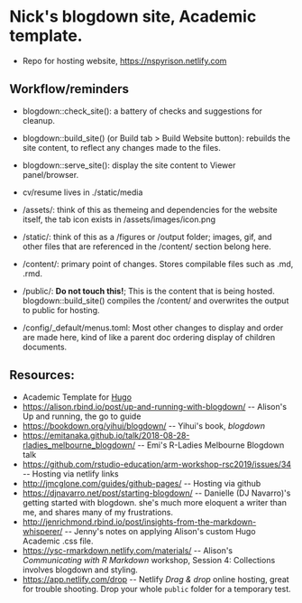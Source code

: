 # Nick's blogdown site, Academic template.

* Repo for hosting website, https://nspyrison.netlify.com


## Workflow/reminders

* blogdown::check_site(): a battery of checks and suggestions for cleanup.
* blogdown::build_site() (or Build tab > Build Website button): rebuilds the site content, to reflect any changes made to the files.
* blogdown::serve_site(): display the site content to Viewer panel/browser.

* cv/resume lives in ./static/media
* /assets/: think of this as themeing and dependencies for the website itself, the tab icon exists in /assets/images/icon.png
* /static/: think of this as a /figures or /output folder; images, gif, and other files that are referenced in the /content/ section belong here.
* /content/: primary point of changes. Stores compilable files such as .md, .rmd.
* /public/: __Do not touch this!__; This is the content that is being hosted. blogdown::build_site() compiles the /content/ and overwrites the output to public for hosting.
* /config/_default/menus.toml: Most other changes to display and order are made here, kind of like a parent doc ordering display of children documents.


## Resources:

* Academic Template for [Hugo](https://github.com/gohugoio/hugo)
* https://alison.rbind.io/post/up-and-running-with-blogdown/ -- Alison's Up and running, the go to guide
* https://bookdown.org/yihui/blogdown/ -- Yihui's book, _blogdown_
* https://emitanaka.github.io/talk/2018-08-28-rladies_melbourne_blogdown/ -- Emi's R-Ladies Melbourne Blogdown talk
* https://github.com/rstudio-education/arm-workshop-rsc2019/issues/34 -- Hosting via netlify links
* http://jmcglone.com/guides/github-pages/ -- Hosting via github
* https://djnavarro.net/post/starting-blogdown/ -- Danielle (DJ Navarro)'s getting started with blogdown. she's much more eloquent a writer than me, and shares many of my frustrations.
* http://jenrichmond.rbind.io/post/insights-from-the-markdown-whisperer/ -- Jenny's notes on applying Alison's custom Hugo Academic .css file.
* https://ysc-rmarkdown.netlify.com/materials/ -- Alison's _Communicating with R Markdown_ workshop, Session 4: Collections involves blogdown and styling. 
* https://app.netlify.com/drop -- Netlify _Drag & drop_ online hosting, great for trouble shooting. Drop your whole `public` folder for a temporary test.